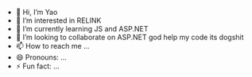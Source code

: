 - 👋 Hi, I’m Yao
- 👀 I’m interested in RELINK
- 🌱 I’m currently learning JS and ASP.NET
- 💞️ I’m looking to collaborate on ASP.NET god help my code its dogshit
- 📫 How to reach me ...
- 😄 Pronouns: ...
- ⚡ Fun fact: ...

<!---
yaoralph6/yaoralph6 is a ✨ special ✨ repository because its `README.md` (this file) appears on your GitHub profile.
You can click the Preview link to take a look at your changes.
--->
